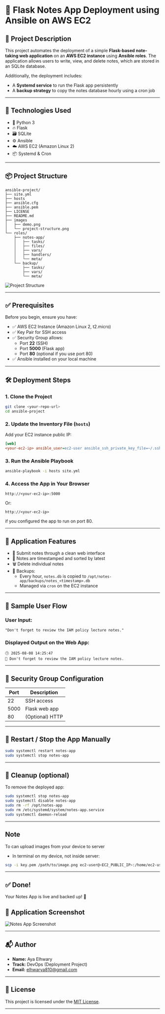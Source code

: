 # 📝 Flask Notes App Deployment using Ansible on AWS EC2

## 📘 Project Description

This project automates the deployment of a simple **Flask-based note-taking web application** on an **AWS EC2 instance** using **Ansible roles**. The application allows users to write, view, and delete notes, which are stored in an SQLite database.

Additionally, the deployment includes:
- A **Systemd service** to run the Flask app persistently
- A **backup strategy** to copy the notes database hourly using a cron job

---

## 🚀 Technologies Used

- 🐍 Python 3
- 🔥 Flask
- 🗃️ SQLite
- ⚙️ Ansible
- ☁️ AWS EC2 (Amazon Linux 2)
- 📦 Systemd & Cron

---

## 📦 Project Structure

```
ansible-project/
├── site.yml
├── hosts
├── ansible.cfg
├── ansible.pem
├── LICENSE
├── README.md
├── images
│   ├── demo.png
│   └── project-structure.png
└── roles/
    ├── notes-app/
    │   ├── tasks/
    │   ├── files/
    │   ├── vars/
    │   ├── handlers/
    │   └── meta/
    └── backup/
        ├── tasks/
        ├── vars/
        └── meta/
```

![Project Structure](images/project-structure.png)

---

## ✅ Prerequisites

Before you begin, ensure you have:

- ✅ AWS EC2 Instance (Amazon Linux 2, t2.micro)
- ✅ Key Pair for SSH access
- ✅ Security Group allows:
  - Port **22** (SSH)
  - Port **5000** (Flask app)
  - Port **80** (optional if you use port 80)
- ✅ Ansible installed on your local machine

---

## 🛠️ Deployment Steps

### 1. Clone the Project
```bash
git clone <your-repo-url>
cd ansible-project
```

### 2. Update the Inventory File (`hosts`)
Add your EC2 instance public IP:

```ini
[web]
<your-ec2-ip> ansible_user=ec2-user ansible_ssh_private_key_file=~/.ssh/your-key.pem
```

### 3. Run the Ansible Playbook
```bash
ansible-playbook -i hosts site.yml
```

### 4. Access the App in Your Browser
```
http://<your-ec2-ip>:5000
```

Or:
```
http://<your-ec2-ip>
```
if you configured the app to run on port 80.

---

## 🌟 Application Features

- 📝 Submit notes through a clean web interface
- 📆 Notes are timestamped and sorted by latest
- 🗑️ Delete individual notes
- 💾 Backups:
  - Every hour, `notes.db` is copied to `/opt/notes-app/backups/notes_<timestamp>.db`
  - Managed via `cron` on the EC2 instance

---

## 🧪 Sample User Flow

### User Input:
```
"Don't forget to review the IAM policy lecture notes."
```

### Displayed Output on the Web App:
```
🕒 2025-08-08 14:25:47
📌 Don't forget to review the IAM policy lecture notes.
```

---

## 🔐 Security Group Configuration

| Port | Description      |
|------|------------------|
| 22   | SSH access       |
| 5000 | Flask web app    |
| 80   | (Optional) HTTP  |

---

## 🔄 Restart / Stop the App Manually

```bash
sudo systemctl restart notes-app
sudo systemctl stop notes-app
```

---

## 🧼 Cleanup (optional)

To remove the deployed app:

```bash
sudo systemctl stop notes-app
sudo systemctl disable notes-app
sudo rm -rf /opt/notes-app
sudo rm /etc/systemd/system/notes-app.service
sudo systemctl daemon-reload
```

---

## Note
To can upload images from your device to server

- In terminal on my device, not inside server: 

```bash
scp -i key.pem /path/to/image.png ec2-user@<EC2_PUBLIC_IP>:/home/ec2-user/ansible-project/images/
```

---

## ✅ Done!

Your Notes App is live and backed up! 🎉

## 📸 Application Screenshot

![Notes App Screenshot](images/demo.png)

---

## 📬 Author

- **Name:** Aya Elhwary  
- **Track:** DevOps (Deployment Project) 
- **Email:** elhwarya810@gmail.com 

---

## 📄 License

This project is licensed under the [MIT License](./LICENSE).

---